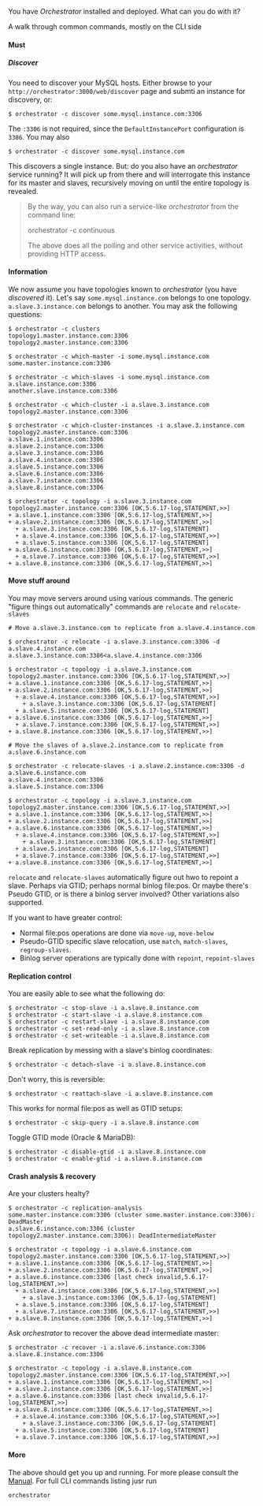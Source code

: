 You have _Orchestrator_ installed and deployed. What can you do with it?

A walk through common commands, mostly on the CLI side

#### Must

##### Discover

You need to discover your MySQL hosts. Either browse to your `http://orchestrator:3000/web/discover` page and submti an instance for discovery, or:

	$ orchestrator -c discover some.mysql.instance.com:3306
	
The `:3306` is not required, since the `DefaultInstancePort` configuration is `3306`. You may also

	$ orchestrator -c discover some.mysql.instance.com

This discovers a single instance. But: do you also have an _orchestrator_ service running? It will pick up from there and 
will interrogate this instance for its master and slaves, recursively moving on until the entire topology is revealed.

> By the way, you can also run a service-like _orchestrator_ from the command line:
>
>	orchestrator -c continuous
>
> The above does all the polling and other service activities, without providing HTTP access.

#### Information

We now assume you have topologies known to _orchestrator_ (you have _discovered_ it). Let's say `some.mysql.instance.com`
belongs to one topology. `a.slave.3.instance.com` belongs to another. You may ask the following questions:

	$ orchestrator -c clusters
	topology1.master.instance.com:3306
	topology2.master.instance.com:3306
	
	$ orchestrator -c which-master -i some.mysql.instance.com
	some.master.instance.com:3306
	
	$ orchestrator -c which-slaves -i some.mysql.instance.com
	a.slave.instance.com:3306
	another.slave.instance.com:3306

	$ orchestrator -c which-cluster -i a.slave.3.instance.com
	topology2.master.instance.com:3306

	$ orchestrator -c which-cluster-instances -i a.slave.3.instance.com
	topology2.master.instance.com:3306
	a.slave.1.instance.com:3306
	a.slave.2.instance.com:3306
	a.slave.3.instance.com:3306
	a.slave.4.instance.com:3306
	a.slave.5.instance.com:3306
	a.slave.6.instance.com:3306
	a.slave.7.instance.com:3306
	a.slave.8.instance.com:3306
		
	$ orchestrator -c topology -i a.slave.3.instance.com
	topology2.master.instance.com:3306 [OK,5.6.17-log,STATEMENT,>>]
	+ a.slave.1.instance.com:3306 [OK,5.6.17-log,STATEMENT,>>]
	+ a.slave.2.instance.com:3306 [OK,5.6.17-log,STATEMENT,>>]
	  + a.slave.3.instance.com:3306 [OK,5.6.17-log,STATEMENT]
	  + a.slave.4.instance.com:3306 [OK,5.6.17-log,STATEMENT,>>]
	  + a.slave.5.instance.com:3306 [OK,5.6.17-log,STATEMENT]
	+ a.slave.6.instance.com:3306 [OK,5.6.17-log,STATEMENT,>>]
	  + a.slave.7.instance.com:3306 [OK,5.6.17-log,STATEMENT,>>]
	+ a.slave.8.instance.com:3306 [OK,5.6.17-log,STATEMENT,>>]
	
#### Move stuff around

You may move servers around using various commands. The generic "figure things out automatically" commands are
`relocate` and `relocate-slaves`

	# Move a.slave.3.instance.com to replicate from a.slave.4.instance.com
	
	$ orchestrator -c relocate -i a.slave.3.instance.com:3306 -d a.slave.4.instance.com
	a.slave.3.instance.com:3306<a.slave.4.instance.com:3306
	
	$ orchestrator -c topology -i a.slave.3.instance.com
	topology2.master.instance.com:3306 [OK,5.6.17-log,STATEMENT,>>]
	+ a.slave.1.instance.com:3306 [OK,5.6.17-log,STATEMENT,>>]
	+ a.slave.2.instance.com:3306 [OK,5.6.17-log,STATEMENT,>>]
	  + a.slave.4.instance.com:3306 [OK,5.6.17-log,STATEMENT,>>]
	    + a.slave.3.instance.com:3306 [OK,5.6.17-log,STATEMENT]
	  + a.slave.5.instance.com:3306 [OK,5.6.17-log,STATEMENT]
	+ a.slave.6.instance.com:3306 [OK,5.6.17-log,STATEMENT,>>]
	  + a.slave.7.instance.com:3306 [OK,5.6.17-log,STATEMENT,>>]
	+ a.slave.8.instance.com:3306 [OK,5.6.17-log,STATEMENT,>>]

	# Move the slaves of a.slave.2.instance.com to replicate from a.slave.6.instance.com
	
	$ orchestrator -c relocate-slaves -i a.slave.2.instance.com:3306 -d a.slave.6.instance.com
	a.slave.4.instance.com:3306
	a.slave.5.instance.com:3306
	
	$ orchestrator -c topology -i a.slave.3.instance.com
	topology2.master.instance.com:3306 [OK,5.6.17-log,STATEMENT,>>]
	+ a.slave.1.instance.com:3306 [OK,5.6.17-log,STATEMENT,>>]
	+ a.slave.2.instance.com:3306 [OK,5.6.17-log,STATEMENT,>>]
	+ a.slave.6.instance.com:3306 [OK,5.6.17-log,STATEMENT,>>]
	  + a.slave.4.instance.com:3306 [OK,5.6.17-log,STATEMENT,>>]
	    + a.slave.3.instance.com:3306 [OK,5.6.17-log,STATEMENT]
	  + a.slave.5.instance.com:3306 [OK,5.6.17-log,STATEMENT]
	  + a.slave.7.instance.com:3306 [OK,5.6.17-log,STATEMENT,>>]
	+ a.slave.8.instance.com:3306 [OK,5.6.17-log,STATEMENT,>>]
	
`relocate` and `relocate-slaves` automatically figure out hwo to repoint a slave. Perhaps via GTID; perhaps normal binlog file:pos.
Or maybe there's Pseudo GTID, or is there a binlog server involved? Other variations also supported.

If you want to have greater control:
 - Normal file:pos operations are done via `move-up`, `move-below`
 - Pseudo-GTID specific slave relocation, use `match`, `match-slaves`, `regroup-slaves`.
 - Binlog server operations are typically done with `repoint`, `repoint-slaves`

#### Replication control

You are easily able to see what the following do:

	$ orchestrator -c stop-slave -i a.slave.8.instance.com
	$ orchestrator -c start-slave -i a.slave.8.instance.com
	$ orchestrator -c restart-slave -i a.slave.8.instance.com
	$ orchestrator -c set-read-only -i a.slave.8.instance.com
	$ orchestrator -c set-writeable -i a.slave.8.instance.com

Break replication by messing with a slave's binlog coordinates:

	$ orchestrator -c detach-slave -i a.slave.8.instance.com

Don't worry, this is reversible:

	$ orchestrator -c reattach-slave -i a.slave.8.instance.com

This works for normal file:pos as well as GTID setups:	
	
	$ orchestrator -c skip-query -i a.slave.8.instance.com

Toggle GTID mode (Oracle & MariaDB):
	
	$ orchestrator -c disable-gtid -i a.slave.8.instance.com
	$ orchestrator -c enable-gtid -i a.slave.8.instance.com
	
#### Crash analysis & recovery

Are your clusters healty?

	$ orchestrator -c replication-analysis
	some.master.instance.com:3306 (cluster some.master.instance.com:3306): DeadMaster
	a.slave.6.instance.com:3306 (cluster topology2.master.instance.com:3306): DeadIntermediateMaster
	
	$ orchestrator -c topology -i a.slave.6.instance.com
	topology2.master.instance.com:3306 [OK,5.6.17-log,STATEMENT,>>]
	+ a.slave.1.instance.com:3306 [OK,5.6.17-log,STATEMENT,>>]
	+ a.slave.2.instance.com:3306 [OK,5.6.17-log,STATEMENT,>>]
	+ a.slave.6.instance.com:3306 [last check invalid,5.6.17-log,STATEMENT,>>]
	  + a.slave.4.instance.com:3306 [OK,5.6.17-log,STATEMENT,>>]
	    + a.slave.3.instance.com:3306 [OK,5.6.17-log,STATEMENT]
	  + a.slave.5.instance.com:3306 [OK,5.6.17-log,STATEMENT]
	  + a.slave.7.instance.com:3306 [OK,5.6.17-log,STATEMENT,>>]
	+ a.slave.8.instance.com:3306 [OK,5.6.17-log,STATEMENT,>>]

Ask _orchestrator_ to recover the above dead intermediate master:

	$ orchestrator -c recover -i a.slave.6.instance.com:3306
	a.slave.8.instance.com:3306
	
	$ orchestrator -c topology -i a.slave.8.instance.com
	topology2.master.instance.com:3306 [OK,5.6.17-log,STATEMENT,>>]
	+ a.slave.1.instance.com:3306 [OK,5.6.17-log,STATEMENT,>>]
	+ a.slave.2.instance.com:3306 [OK,5.6.17-log,STATEMENT,>>]
	+ a.slave.6.instance.com:3306 [last check invalid,5.6.17-log,STATEMENT,>>]
	+ a.slave.8.instance.com:3306 [OK,5.6.17-log,STATEMENT,>>]
	  + a.slave.4.instance.com:3306 [OK,5.6.17-log,STATEMENT,>>]
	    + a.slave.3.instance.com:3306 [OK,5.6.17-log,STATEMENT]
	  + a.slave.5.instance.com:3306 [OK,5.6.17-log,STATEMENT]
	  + a.slave.7.instance.com:3306 [OK,5.6.17-log,STATEMENT,>>]

#### More

The above should get you up and running. For more please consult the [Manual](https://github.com/outbrain/orchestrator/wiki/Orchestrator-Manual). For full CLI commands listing jusr run

	orchestrator
	
  
	